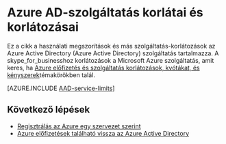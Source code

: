 <properties
    pageTitle="Azure Active Directory-szolgáltatás korlátai és korlátozásai"
    description="Használati megszorítások és más szolgáltatás-korlátozások az Azure Active Directory szolgáltatás."
    services="active-directory"
    documentationCenter=""
    authors="curtand"
    manager="femila"
    editor=""/>

<tags
    ms.service="active-directory"
    ms.devlang="na"
    ms.topic="article"
    ms.tgt_pltfrm="na"
    ms.workload="identity"
    ms.date="08/23/2016"
    ms.author="curtand"/>

# <a name="azure-ad-service-limits-and-restrictions"></a>Azure AD-szolgáltatás korlátai és korlátozásai

Ez a cikk a használati megszorítások és más szolgáltatás-korlátozások az Azure Active Directory (Azure Active Directory) szolgáltatás tartalmazza. A skype_for_businesshoz korlátozások a Microsoft Azure szolgáltatás, amit keres, ha [Azure előfizetés és szolgáltatás korlátozások, kvótákat, és kényszerek](../azure-subscription-service-limits.md)témakörökben talál.

[AZURE.INCLUDE [AAD-service-limits](../../includes/active-directory-service-limits-include.md)]

## <a name="whats-next"></a>Következő lépések
- [Regisztrálás az Azure egy szervezet szerint](sign-up-organization.md)
- [Azure előfizetések található vissza az Azure Active Directory](active-directory-how-subscriptions-associated-directory.md)

